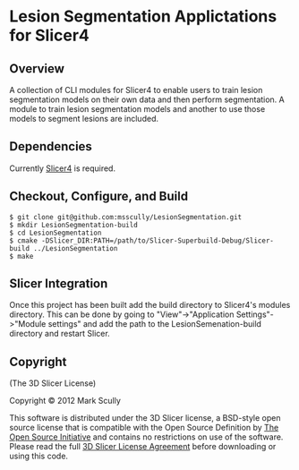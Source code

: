 Lesion Segmentation Applictations for Slicer4
=============================================

Overview
--------

A collection of CLI modules for Slicer4 to enable users to train lesion segmentation models on their own data and then perform segmentation. A module to train lesion segmentation models and another to use those models to segment lesions are included. 

Dependencies
------------
Currently [Slicer4](http://www.slicer.org/slicerWiki/index.php/Documentation/4.0/Developers/Build_Instructions) is required.  

Checkout, Configure, and Build
------------------------------
    $ git clone git@github.com:msscully/LesionSegmentation.git
    $ mkdir LesionSegmentation-build
    $ cd LesionSegmentation
    $ cmake -DSlicer_DIR:PATH=/path/to/Slicer-Superbuild-Debug/Slicer-build ../LesionSegmentation 
    $ make

Slicer Integration
------------------
Once this project has been built add the build directory to Slicer4's modules directory.  This can be done by going to "View"->"Application Settings"->"Module settings" and add the path to the LesionSemenation-build directory and restart Slicer.

Copyright
--------
(The 3D Slicer License)

Copyright © 2012 Mark Scully

This software is distributed under the 3D Slicer license, a BSD-style open source license that is compatible with the Open Source Definition by [The Open Source Initiative](http://opensource.org/) and contains no restrictions on use of the software. Please read the full [3D Slicer License Agreement](http://www.slicer.org/pages/LicenseText) before downloading or using this code.
